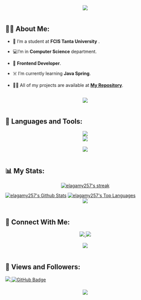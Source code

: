 <div align="center">
    <img src="https://readme-typing-svg.herokuapp.com/?font=Righteous&size=35&center=true&vCenter=true&width=500&height=70&duration=4000&lines=Hi+There!+👋;+I'm+Aya+Elagamy!+🦋;" />
</div>

<br>

## 🙋‍♀️ About Me:

- 🤺 I’m a student at **FCIS Tanta University**  .

- 💻I’m in  **Computer Science** department.

- 🎨 **Frontend Developer**.

- ☠️ I’m currently learning **Java Spring**.

- 👩‍💻 All of my projects are available at **[My Repository](https://github.com/elagamy257?tab=repositories)**.

<br>
<div align="center">
    <img src="https://user-images.githubusercontent.com/73097560/115834477-dbab4500-a447-11eb-908a-139a6edaec5c.gif" />
</div>
<br>

## 🚀 Languages and Tools:
<div align="center">
    <img src="https://skillicons.dev/icons?i=cpp,java,python,cs,c,html,css,js,react" /><br>
    <img src="https://skillicons.dev/icons?i=git,github,idea,vscode,visualstudio,eclipse" /><br>
</div>

<br>
<div align="center">
    <img src="https://user-images.githubusercontent.com/73097560/115834477-dbab4500-a447-11eb-908a-139a6edaec5c.gif" />
</div>
<br>

## 📊 My Stats:

<p align="center">
    <a href="https://github.com/elagamy257/github-readme-streak-stats">
        <img title="🔥 Get streak stats for your profile at git.io/streak-stats" alt="elagamy257's streak" src="https://github-readme-streak-stats.herokuapp.com/?user=elagamy257&theme=black-ice&hide_border=true&stroke=0000&background=060A0CD0"/>
    </a>
</p>
<a href="https://github.com/elagamy257/github-readme-stats"><img alt="elagamy257's Github Stats" src="https://github-readme-stats.vercel.app/api?username=elagamy257&show_icons=true&count_private=true&theme=react&hide_border=true&bg_color=0D1117" /></a>
<a href="https://github.com/elagamy257/github-readme-stats"><img alt="elagamy257's Top Languages" src="https://github-readme-stats.vercel.app/api/top-langs/?username=elagamy257&langs_count=8&count_private=true&layout=compact&theme=react&hide_border=true&bg_color=0D1117" /></a>

<br>
<div align="center">
    <img src="https://user-images.githubusercontent.com/73097560/115834477-dbab4500-a447-11eb-908a-139a6edaec5c.gif" />
</div>
<br>

## 🤝 Connect With Me:

<div align="center">
    <a href="https://www.linkedin.com/in/aya-el-agamy-826124255/" target="_blank">
        <img src="https://img.shields.io/badge/LinkedIn-0077B5?style=for-the-badge&logo=linkedin&logoColor=white" target="_blank" />
    </a>
  <a href="mailto:elagamy257@gmail.com">
    <img src="https://img.shields.io/badge/Gmail-333333?style=for-the-badge&logo=gmail&logoColor=red" />
  </a>
       
   
</div>

<br>
<div align="center">
    <img src="https://user-images.githubusercontent.com/73097560/115834477-dbab4500-a447-11eb-908a-139a6edaec5c.gif" />
</div>
<br>

## 💙 Views and Followers:

<a href="https://github.com/elagamy257/github-profile-views-counter">
    <img src="https://komarev.com/ghpvc/?username=elagamy257">
</a>
<a href="https://github.com/elagamy257?tab=followers"><img src="https://img.shields.io/github/followers/elagamy257?label=Followers&style=social" alt="GitHub Badge"></a>
<h3 align="center">
    <img src="https://readme-typing-svg.herokuapp.com/?font=Righteous&size=25&center=true&vCenter=true&width=500&height=70&duration=4000&lines=Thanks+for+visiting!+❤️;+Shoot+me+a+message+on+Linkedin!;I'm+Long+Life+Learner">
</h3>

<br/>
